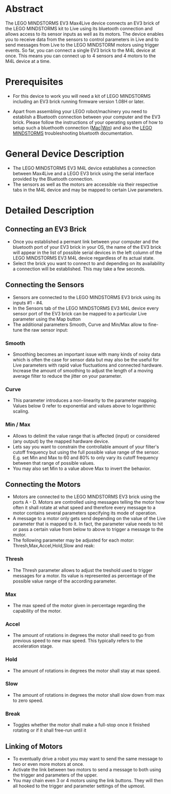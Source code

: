 # Abstract

The LEGO MINDSTORMS EV3 Max4Live device connects an EV3 brick of the LEGO MINDSTORMS kit to Live using its bluetooth connection and allows access to its sensor inputs as well as its motors. The device enables you to receive data from the sensors to control parameters in Live and to send messages from Live to the LEGO MINDSTORM motors using trigger events. So far, you can connect a single EV3 brick to the M4L device at once. This means you can connect up to 4 sensors and 4 motors to the M4L device at a time. 

# Prerequisites

* For this device to work you will need a kit of LEGO MINDSTORMS including an EV3 brick running firmware version 1.08H or later.

* Apart from assembling your LEGO robot/machinery you need to establish a Bluetooth connection between your computer and the EV3 brick. Please follow the instructions of your operating system of how to setup such a bluethooth connection ([Mac](https://support.apple.com/kb/PH18963)|[Win](http://windows.microsoft.com/en-us/windows-10/getstarted-connect-to-bluetooth-devices)) and also the [LEGO MINDSTORMS](https://www.lego.com/en-us/service/help/products/themes-sets/mindstorms/connecting-your-lego-mindstorms-ev3-to-bluetooth-408100000007886) troubleshooting bluetooth documentation.

# General Device Description

* The LEGO MINDSTORMS EV3 M4L device establishes a connection between Max4Live and a LEGO EV3 brick using the serial interface provided by the Bluetooth connection. 
* The sensors as well as the motors are accessible via their respective tabs in the M4L device and may be mapped to certain Live parameters.

# Detailed Description

## Connecting an EV3 Brick

  * Once you established a permant link between your computer and the bluetooth port of your EV3 brick in your OS, the name of the EV3 brick will appear in the list of possible serial devices in the left column of the LEGO MINDSTORMS EV3 M4L device regardless of its actual state.
  * Select the brick you want to connect to and depending on its availability a connection will be established. This may take a few seconds.

## Connecting the Sensors

  * Sensors are connected to the LEGO MINDSTORMS EV3 brick using its inputs #1 - #4. 
  * In the Sensors tab of the LEGO MINDSTORMS EV3 M4L device every sensor port of the EV3 brick can be mapped to a particular Live parameter using the Map button
  * The additional parameters Smooth, Curve and Min/Max allow to fine-tune the raw sensor input: 

### Smooth

* Smoothing becomes an important issue with many kinds of noisy data which is often the case for sensor data but may also be the useful for Live parameters with rapid value fluctuations and connected hardware. Increase the amount of smoothing to adjust the length of a moving average filter to reduce the jitter on your parameter.

### Curve

* This parameter introduces a non-linearity to the parameter mapping. Values below 0 refer to exponential and values above to logarithmic scaling.

### Min / Max

* Allows to delimit the value range that is affected (input) or considered (any output) by the mapped hardware device. 
* Lets say you want to constrain the controllable amount of your filter's cutoff frequency but using the full possible value range of the sensor. E.g. set Min and Max to 60 and 80% to only vary its cutoff frequency between that range of possible values.
* You may also set Min to a value above Max to invert the behavior.


## Connecting the Motors

* Motors are connected to the LEGO MINDSTORMS EV3 brick using the ports A - D. Motors are controlled using messages telling the motor how often it shall rotate at what speed and therefore every message to a motor contains several parameters specifying its mode of operation.
* A message to a motor only gets send depending on the value of the Live parameter that is mapped to it. In fact, the parameter value needs to hit or pass a certain value from below to above to trigger a message to the motor.
* The following parameter may be adjusted for each motor: Thresh,Max,Accel,Hold,Slow and reak:

### Thresh

  * The Thresh parameter allows to adjust the treshold used to trigger messages for a motor. Its value is represented as percentage of the possible value range of the according parameter.

### Max

  * The max speed of the motor given in percentage regarding the capability of the motor.
    
### Accel

  * The amount of rotations in degrees the motor shall need to go from previous speed to new max speed. This typically refers to the acceleration stage.

### Hold

  * The amount of rotations in degrees the motor shall stay at max speed.

### Slow

  * The amount of rotations in degrees the motor shall slow down from max to zero speed.

### Break

  * Toggles whether the motor shall make a full-stop once it finished rotating or if it shall free-run until it 

## Linking of Motors

   * To eventually drive a robot you may want to send the same message to two or even more motors at once. 
   * Activate the link between two motors to send a message to both using the trigger and parameters of the upper.
   * You may chain even 3 or 4 motors using the link buttons. They will then all hooked to the trigger and parameter settings of the upmost.
